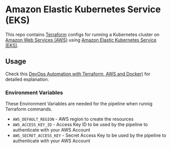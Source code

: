 # Amazon Elastic Kubernetes Service (EKS)

This repo contains [Terraform](https://www.terraform.io) configs for running a Kubernetes cluster on [Amazon Web Services (AWS)](https://aws.amazon.com/)
using [Amazon Elastic Kubernetes Service (EKS)](https://aws.amazon.com/eks/).

## Usage

Check this 
[DevOps Automation with Terraform, AWS and Docker)](https://calvineotieno010.medium.com/devops-automation-with-terraform-aws-and-docker-build-production-grade-eks-cluster-with-ec8fbfa269c9)
for detailed explanation.

### Environment Variables
These Environment Variables are needed for the pipeline when runnig Terraform commands.

  * `AWS_DEFAULT_REGION` - AWS region to create the resources
  * `AWS_ACCESS_KEY_ID` - Access Key ID to be used by the pipeline to authenticate with your AWS Account
  * `AWS_SECRET_ACCESS_KEY` - Secret Access Key to be used by the pipeline to authenticate with your AWS Account
